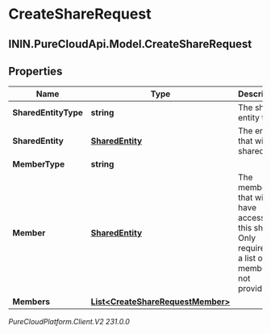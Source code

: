 # CreateShareRequest

## ININ.PureCloudApi.Model.CreateShareRequest

## Properties

|Name | Type | Description | Notes|
|------------ | ------------- | ------------- | -------------|
| **SharedEntityType** | **string** | The share entity type | |
| **SharedEntity** | [**SharedEntity**](SharedEntity) | The entity that will be shared | |
| **MemberType** | **string** |  | [optional] |
| **Member** | [**SharedEntity**](SharedEntity) | The member that will have access to this share. Only required if a list of members is not provided. | [optional] |
| **Members** | [**List&lt;CreateShareRequestMember&gt;**](CreateShareRequestMember) |  | [optional] |



_PureCloudPlatform.Client.V2 231.0.0_
